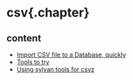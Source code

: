 
# csv{.chapter}

## content

- [Import CSV file to a Database, quickly](import_csv_to_db.md)
- [Tools to try](tools.md)
- [Using sylvan tools for csvz](using_sylvan_tools_for_csvz.md)
